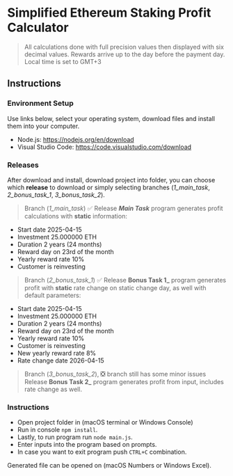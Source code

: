 # Simplified Ethereum Staking Profit Calculator

> All calculations done with full precision values then displayed with six decimal values.
Rewards arrive up to the day before the payment day.
> Local time is set to GMT+3

## Instructions

### Environment Setup

Use links below, select your operating system, download files and install them into your computer.

- Node.js: https://nodejs.org/en/download
- Visual Studio Code: https://code.visualstudio.com/download

### Releases

After download and install, download project into folder, you can choose which **release** to download or simply selecting branches (_1_main_task_, _2_bonus_task_1_, _3_bonus_task_2_).

> Branch (_1_main_task_) ✅
Release **_Main Task_** program generates profit calculations with **static** information:
- Start date 2025-04-15
- Investment 25.000000 ETH
- Duration 2 years (24 months)
- Reward day on 23rd of the month
- Yearly reward rate 10%
- Customer is reinvesting

> Branch (_2_bonus_task_1_) ✅
Release **Bonus Task 1_** program generates profit with **static** rate change on static change day, as well with default parameters:
- Start date 2025-04-15
- Investment 25.000000 ETH
- Duration 2 years (24 months)
- Reward day on 23rd of the month
- Yearly reward rate 10%
- Customer is reinvesting
- New yearly reward rate 8%
- Rate change date 2026-04-15

> Branch (_3_bonus_task_2_), ❎ branch still has some minor issues
Release **Bonus Task 2_** program generates profit from input, includes rate change as well.

### Instructions

- Open project folder in (macOS terminal or Windows Console)
- Run in console `npm install`.
- Lastly, to run program run `node main.js`.
- Enter inputs into the program based on prompts.
- In case you want to exit program push `CTRL+C` combination.

Generated file can be opened on (macOS Numbers or Windows Excel).
